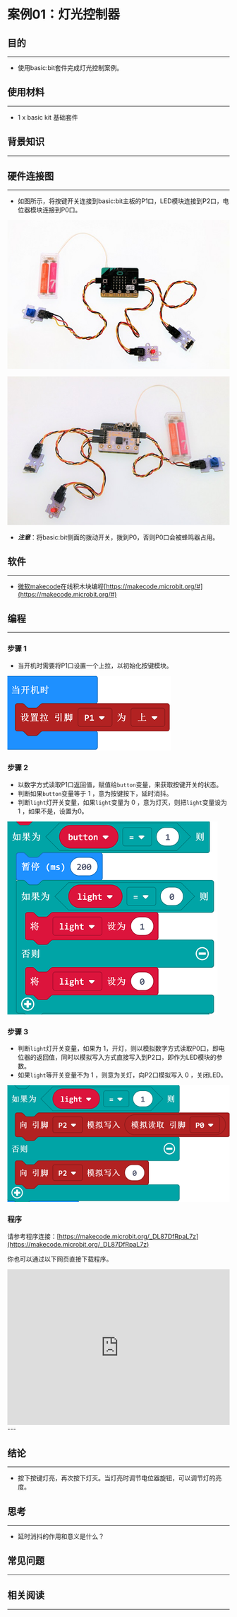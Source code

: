 # 案例01：灯光控制器

## 目的
---

- 使用basic:bit套件完成灯光控制案例。

## 使用材料
---

- 1 x basic kit 基础套件

## 背景知识
---

## 硬件连接图
---

- 如图所示，将按键开关连接到basic:bit主板的P1口，LED模块连接到P2口，电位器模块连接到P0口。

![](./images/27lfueI.jpg)

![](./images/Fmowi1n.jpg)

- ***注意***：将basic:bit侧面的拨动开关，拨到P0，否则P0口会被蜂鸣器占用。

## 软件
---
- [微软makecode](https://makecode.microbit.org/#)在线积木块编程[https://makecode.microbit.org/#](https://makecode.microbit.org/#)

## 编程
---
### 步骤 1

- 当开机时需要将P1口设置一个上拉，以初始化按键模块。

![](./images/basic_kit_case_01_01.png)

### 步骤 2

- 以数字方式读取P1口返回值，赋值给`button`变量，来获取按键开关的状态。
- 判断如果`button`变量等于 1 ，意为按键按下，延时消抖。
- 判断`light`灯开关变量，如果`light`变量为 0 ，意为灯灭，则把`light`变量设为 1 ，如果不是，设置为0。

![](./images/basic_kit_case_01_02.png)

### 步骤 3

- 判断`light`灯开关变量，如果为 1，开灯，则以模拟数字方式读取P0口，即电位器的返回值，同时以模拟写入方式直接写入到P2口，即作为LED模块的参数。
- 如果`light`等开关变量不为 1 ，则意为关灯，向P2口模拟写入 0 ，关闭LED。

![](./images/basic_kit_case_01_03.png)

### 程序

请参考程序连接：[https://makecode.microbit.org/_DL87DfRpaL7z](https://makecode.microbit.org/_DL87DfRpaL7z)

你也可以通过以下网页直接下载程序。

<div style="position:relative;height:0;padding-bottom:70%;overflow:hidden;"><iframe style="position:absolute;top:0;left:0;width:100%;height:100%;" src="https://makecode.microbit.org/#pub:_DL87DfRpaL7z" frameborder="0" sandbox="allow-popups allow-forms allow-scripts allow-same-origin"></iframe></div>  
---


## 结论
---

- 按下按键灯亮，再次按下灯灭。当灯亮时调节电位器旋钮，可以调节灯的亮度。

## 思考
---

- 延时消抖的作用和意义是什么？

## 常见问题
---


## 相关阅读  
---

